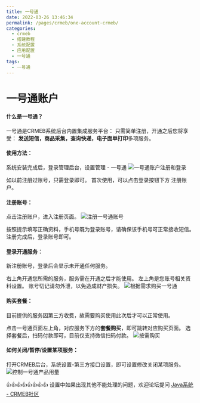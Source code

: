 ```yaml
---
title: 一号通
date: 2022-03-26 13:46:34
permalink: /pages/crmeb/one-account-crmeb/
categories:
  - crmeb
  - 搭建教程
  - 系统配置
  - 应用配置
  - 一号通
tags:
  - 一号通
---
```

# **一号通账户**

#### **什么是一号通？**

一号通是CRMEB系统后台内置集成服务平台：
只需简单注册，开通之后您将享受：
**发送短信，商品采集，查询快递，电子面单打印**多项服务。

#### **使用方法：**

系统安装完成后，登录管理后台，设置管理 - 一号通
![一号通账户注册和登录](https://fastly.jsdelivr.net/gh/xbdazz/mypic/img/202203301749239.png)

如以前注册过账号，只需登录即可。
首次使用，可以点击登录按钮下方 注册账户。

#### **注册账号：**

点击注册账户，进入注册页面。
![注册一号通账号](https://fastly.jsdelivr.net/gh/xbdazz/mypic/img/202203301750328.png)

按照提示填写正确资料，手机号既为登录账号，请确保该手机号可正常接收短信。
注册完成后，登录账号即可。

#### **登录开通服务：**

新注册账号，登录后会显示未开通任何服务。

右上角开通您所需的服务，服务需在开通之后才能使用。
左上角是您账号相关资料设置。
账号切记请勿外泄，以免造成财产损失。
![根据需求购买一号通](https://fastly.jsdelivr.net/gh/xbdazz/mypic/img/202203301754208.png)

#### **购买套餐：**

目前提供的服务因第三方收费，故需要购买使用此次后才可以正常使用。

点击一号通页面左上角，对应服务下方的**套餐购买**，即可跳转对应购买页面。
选择套餐后，扫码付款即可，目前仅支持微信扫码付款。
![按需购买](https://fastly.jsdelivr.net/gh/xbdazz/mypic/img/202203301755286.png)

#### **如何关闭/暂停/设置某项服务：**

打开CRMEB后台，系统设置-第三方接口设置，即可设置修改关闭某项服务。
![控制一号通产品用量](https://fastly.jsdelivr.net/gh/xbdazz/mypic/img/202203301756913.png)

👍👍👍👍👍👍👍👍 设置中如果出现其他不能处理的问题，欢迎论坛提问 [Java系统 - CRMEB社区](https://q.crmeb.com/?categoryId=122&sequence=0)